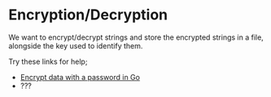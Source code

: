 # Encryption/Decryption

We want to encrypt/decrypt strings and store the encrypted strings in a file, alongside the key used to identify them.

Try these links for help;
- [Encrypt data with a password in Go](https://bruinsslot.jp/post/golang-crypto/)
- ???